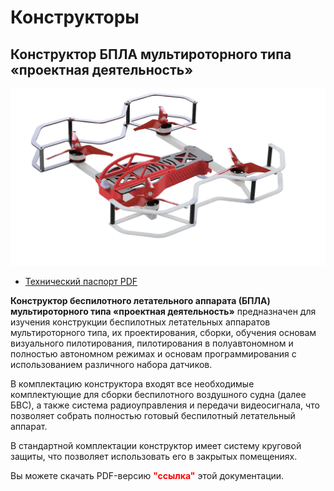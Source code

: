 # Конструкторы

## Конструктор БПЛА мультироторного типа «проектная деятельность»

![image](../assets/assembling_drone1/drone1.png)

* [Технический паспорт PDF](https://www.tezona.ru/data/uploads/files/osa_pasport.pdf)

**Конструктор беспилотного летательного аппарата (БПЛА) мультироторного типа «проектная деятельность»** предназначен для изучения конструкции беспилотных летательных аппаратов мультироторного типа, их проектирования, сборки, обучения основам визуального пилотирования, пилотирования в полуавтономном и полностью автономном режимах и основам программирования с использованием различного набора датчиков.

В комплектацию конструктора входят все необходимые комплектующие для сборки беспилотного воздушного судна (далее БВС), а также система радиоуправления и передачи видеосигнала, что позволяет собрать полностью готовый беспилотный летательный аппарат.

В стандартной комплектации конструктор имеет систему круговой защиты, что позволяет использовать его в закрытых помещениях.

Вы можете скачать PDF-версию **<font color=red>"ссылка"</font>** этой документации.
